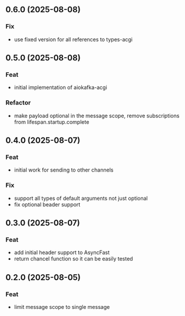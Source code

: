 ## 0.6.0 (2025-08-08)

### Fix

- use fixed version for all references to types-acgi

## 0.5.0 (2025-08-08)

### Feat

- initial implementation of aiokafka-acgi

### Refactor

- make payload optional in the message scope, remove subscriptions from lifespan.startup.complete

## 0.4.0 (2025-08-07)

### Feat

- initial work for sending to other channels

### Fix

- support all types of default arguments not just optional
- fix optional beader support

## 0.3.0 (2025-08-07)

### Feat

- add initial header support to AsyncFast
- return chancel function so it can be easily tested

## 0.2.0 (2025-08-05)

### Feat

- limit message scope to single message
